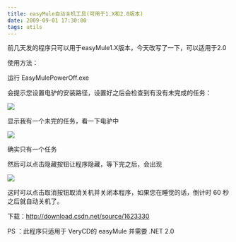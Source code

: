 ```yaml
---
title: easyMule自动关机工具(可用于1.X和2.0版本)
date: 2009-09-01 17:30:00
tags: utils
---
```


前几天发的程序只可以用于easyMule1.X版本，今天改写了一下，可以适用于2.0

使用方法：

运行  EasyMulePowerOff.exe

会提示您设置电驴的安装路径，设置好之后会检查到有没有未完成的任务：

![](/images/images/p_blog_csdn_net/cuipengfei1/EntryImages/20090901/%E6%88%AA%E5%9B%BE00.jpg)

显示我有一个未完的任务，看一下电驴中

![](/images/images/p_blog_csdn_net/cuipengfei1/EntryImages/20090901/%E6%88%AA%E5%9B%BE01.jpg)

确实只有一个任务

然后可以点击隐藏按钮让程序隐藏，等下完之后，会出现

![](/images/images/p_blog_csdn_net/cuipengfei1/EntryImages/20090901/%E6%88%AA%E5%9B%BE02.jpg)

这时可以点击取消按钮取消关机并关闭本程序，如果您在睡觉的话，倒计时  60  秒之后就自动关机了。

下载：<http://download.csdn.net/source/1623330>

PS  ：此程序只适用于  VeryCD的  easyMule  并需要  .NET 2.0
